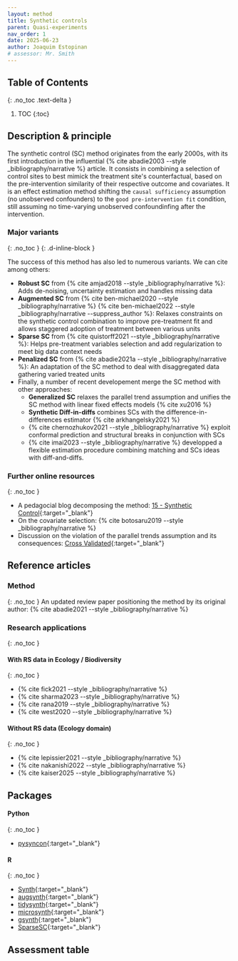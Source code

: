 ```yaml
---
layout: method
title: Synthetic controls
parent: Quasi-experiments
nav_order: 1
date: 2025-06-23
author: Joaquim Estopinan
# assessor: Mr. Smith
---
```


## Table of Contents
{: .no_toc .text-delta }

1. TOC
{:toc}


## Description & principle 

The synthetic control (SC) method originates from the early 2000s, with its first introduction in the influential {% cite abadie2003 --style _bibliography/narrative %} article. It consists in combining a selection of control sites to best mimick the treatment site's counterfactual, based on the pre-intervention similarity of their respective outcome and covariates. It is an effect estimation method shifting the `causal sufficiency` assumption (no unobserved confounders) to the `good pre-intervention fit` condition, still assuming no time-varying unobserved confoundinfing after the intervention.

### Major variants
{: .no_toc }
{: .d-inline-block }

The success of this method has also led to numerous variants. We can cite among others:
- **Robust SC** from {% cite amjad2018 --style _bibliography/narrative %}: Adds de-noising, uncertainty estimation and handles missing data
- **Augmented SC** from {% cite ben-michael2020 --style _bibliography/narrative %} {% cite ben-michael2022 --style _bibliography/narrative --suppress_author %}: Relaxes constraints on the synthetic control combination to improve pre-treatment fit and allows staggered adoption of treatment between various units
- **Sparse SC** from {% cite quistorff2021 --style _bibliography/narrative %}: Helps pre-treatment variables selection and add regularization to meet big data context needs
- **Penalized SC** from {% cite abadie2021a --style _bibliography/narrative %}: An adaptation of the SC method to deal with disaggregated data gathering varied treated units
- Finally, a number of recent developement merge the SC method with other approaches:
    - **Generalized SC** relaxes the parallel trend assumption and unifies the SC method with linear fixed effects models {% cite xu2016 %}
    - **Synthetic Diff-in-diffs** combines SCs with the difference-in-differences estimator {% cite arkhangelsky2021 %}
    - {% cite chernozhukov2021 --style _bibliography/narrative %} exploit conformal prediction and structural breaks in conjunction with SCs
    - {% cite imai2023 --style _bibliography/narrative %} developped a flexible estimation procedure combining matching and SCs ideas with diff-and-diffs.



### Further online resources
{: .no_toc }

- A pedagocial blog decomposing the method: [15 - Synthetic Control](https://matheusfacure.github.io/python-causality-handbook/15-Synthetic-Control.html){:target="_blank"}
- On the covariate selection: {% cite botosaru2019 --style _bibliography/narrative %}
- Discussion on the violation of the parallel trends assumption and its consequences: [Cross Validated](https://stats.stackexchange.com/questions/649162/unparallel-pre-treatment-trends-in-synthetic-control-method){:target="_blank"}
 

## Reference articles
### Method
{: .no_toc }
An updated review paper positioning the method by its original author: {% cite abadie2021  --style _bibliography/narrative %}

### Research applications
{: .no_toc }
#### With RS data in Ecology / Biodiversity
{: .no_toc }
- {% cite fick2021  --style _bibliography/narrative %}
- {% cite sharma2023  --style _bibliography/narrative %}
- {% cite rana2019  --style _bibliography/narrative %}
- {% cite west2020  --style _bibliography/narrative %}

#### Without RS data (Ecology domain)
{: .no_toc }
- {% cite lepissier2021  --style _bibliography/narrative %}
- {% cite nakanishi2022  --style _bibliography/narrative %}
- {% cite kaiser2025  --style _bibliography/narrative %}

## Packages 

#### Python
{: .no_toc }
- [pysyncon](https://github.com/sdfordham/pysyncon){:target="_blank"}

#### R
{: .no_toc }
- [Synth](https://cran.r-project.org/web/packages/Synth/index.html){:target="_blank"}
- [augsynth](https://github.com/ebenmichael/augsynth){:target="_blank"}
- [tidysynth](https://cran.r-project.org/web/packages/tidysynth/index.html){:target="_blank"}
- [microsynth](https://cran.r-project.org/web/packages/microsynth/index.html){:target="_blank"}
- [gsynth](https://github.com/xuyiqing/gsynth){:target="_blank"}
- [SparseSC](https://github.com/microsoft/SparseSC){:target="_blank"}



<!-- ### Code Cells
{: .no_toc }
{: .d-inline-block }
optional
{: .label}

```r
Example R/Python code or GitHub Gist links. 
``` -->









<!-- For referencement in toc before automatic table -->
## Assessment table

